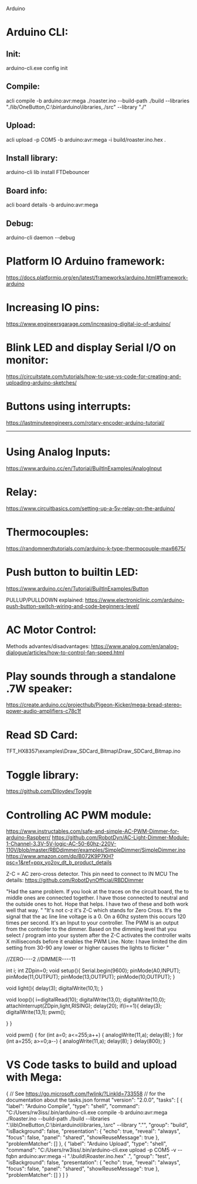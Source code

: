 Arduino

# Arduino CLI:

## Init:
arduino-cli.exe config init

## Compile:
acli compile -b arduino:avr:mega ./roaster.ino --build-path ./build --libraries "./lib/OneButton,C:\bin\arduino\libraries,./src" --library "./"

## Upload:
acli upload -p COM5 -b arduino:avr:mega -i build/roaster.ino.hex .

## Install library:
arduino-cli lib install FTDebouncer

## Board info:
acli board details -b arduino:avr:mega

## Debug:
arduino-cli daemon --debug




# Platform IO Arduino framework:
https://docs.platformio.org/en/latest/frameworks/arduino.html#framework-arduino


# Increasing IO pins:
https://www.engineersgarage.com/increasing-digital-io-of-arduino/


# Blink LED and display Serial I/O on monitor:
https://circuitstate.com/tutorials/how-to-use-vs-code-for-creating-and-uploading-arduino-sketches/


# Buttons using interrupts:
https://lastminuteengineers.com/rotary-encoder-arduino-tutorial/


--------------------------------------------------------------------------------

# Using Analog Inputs:
https://www.arduino.cc/en/Tutorial/BuiltInExamples/AnalogInput


# Relay:
https://www.circuitbasics.com/setting-up-a-5v-relay-on-the-arduino/ 


# Thermocouples:
https://randomnerdtutorials.com/arduino-k-type-thermocouple-max6675/



# Push button to builtin LED:
https://www.arduino.cc/en/Tutorial/BuiltInExamples/Button

PULLUP/PULLDOWN explained:
https://www.electroniclinic.com/arduino-push-button-switch-wiring-and-code-beginners-level/



# AC Motor Control:
Methods advantes/disadvantages:
https://www.analog.com/en/analog-dialogue/articles/how-to-control-fan-speed.html


# Play sounds through a standalone .7W speaker:
https://create.arduino.cc/projecthub/Pigeon-Kicker/mega-bread-stereo-power-audio-amplifiers-c78c1f


# Read SD Card:
TFT_HX8357\examples\Draw_SDCard_Bitmap\Draw_SDCard_Bitmap.ino


# Toggle library:
https://github.com/Dlloydev/Toggle


# Controlling AC PWM module:
https://www.instructables.com/safe-and-simple-AC-PWM-Dimmer-for-arduino-Raspberr/
https://github.com/RobotDyn/AC-Light-Dimmer-Module-1-Channel-3.3V-5V-logic-AC-50-60hz-220V-110V/blob/master/RBDdimmer/examples/SimpleDimmer/SimpleDimmer.ino
https://www.amazon.com/dp/B072K9P7KH?psc=1&ref=ppx_yo2ov_dt_b_product_details

Z-C = AC zero-cross detector. This pin need to connect to IN MCU
The details: https://github.com/RobotDynOfficial/RBDDimmer

"Had the same problem. If you look at the traces on the circuit board, the to middle ones are connected together. I have those connected to neutral and the outside ones to hot. Hope that helps. I have two of these and both work well that way.
"
"It's not c-z it's Z-C which stands for Zero Cross. It's the signal that the ac line line voltage is a 0. On a 60hz system this occurs 120 times per second. It's an Input to your controller. The PWM is an output from the controller to the dimmer. Based on the dimming level that you select / program into your system after the Z-C activates the controller waits X milliseconds before it enables the PWM Line. Note: I have limited the dim setting from 30-90 any lower or higher causes the lights to flicker
"


//ZERO----2
//DIMMER----11


int i;
int ZDpin=0;
void setup(){
Serial.begin(9600);
pinMode(A0,INPUT);
pinMode(11,OUTPUT);
pinMode(13,OUTPUT);
pinMode(10,OUTPUT);
}

void light(){
delay(3);
digitalWrite(10,1);
}

void loop(){
i=digitalRead(10);
digitalWrite(13,0);
digitalWrite(10,0);
attachInterrupt(ZDpin,light,RISING);
delay(20);
if(i==1){
delay(3);
digitalWrite(13,1);
pwm();

}
}

void pwm()
{
for (int a=0; a<=255;a++)
{
analogWrite(11,a);
delay(8);
}
for (int a=255; a>=0;a--)
{
analogWrite(11,a);
delay(8);
}
delay(800);
}














# VS Code tasks to build and upload with Mega:
{
    // See https://go.microsoft.com/fwlink/?LinkId=733558
    // for the documentation about the tasks.json format
    "version": "2.0.0",
    "tasks": [
        {
            "label": "Arduino Compile",
            "type": "shell",
            "command": "C:/Users/rw3iss/.bin/arduino-cli.exe compile -b arduino:avr:mega ./Roaster.ino --build-path ./build --libraries \".\\lib\\OneButton,C:\\bin\\arduino\\libraries,.\\src\" --library \".\"",
            "group": "build",
            "isBackground": false,
            "presentation": {
                "echo": true,
                "reveal": "always",
                "focus": false,
                "panel": "shared",
                "showReuseMessage": true
            },
            "problemMatcher": []
        },
        {
            "label": "Arduino Upload",
            "type": "shell",
            "command": "C:/Users/rw3iss/.bin/arduino-cli.exe upload -p COM5 -v --fqbn arduino:avr:mega -i \".\\build\\Roaster.ino.hex\" .",
            "group": "test",
            "isBackground": false,
            "presentation": {
                "echo": true,
                "reveal": "always",
                "focus": false,
                "panel": "shared",
                "showReuseMessage": true
            },
            "problemMatcher": []
        }
    ]
}


